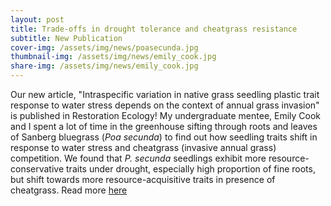 ```yaml
---
layout: post
title: Trade-offs in drought tolerance and cheatgrass resistance 
subtitle: New Publication
cover-img: /assets/img/news/poasecunda.jpg
thumbnail-img: /assets/img/news/emily_cook.jpg
share-img: /assets/img/news/emily_cook.jpg
---
```


Our new article, "Intraspecific variation in native grass seedling plastic trait response to water stress depends on the context of annual grass invasion" is published in Restoration Ecology! My undergraduate mentee, Emily Cook and I spent a lot of time in the greenhouse sifting through roots and leaves of Sanberg bluegrass (*Poa secunda*) to find out how seedling traits shift in response to water stress and cheatgrass (invasive annual grass) competition. We found that *P. secunda* seedlings exhibit more resource-conservative traits under drought, especially high proportion of fine roots, but shift towards more resource-acquisitive traits in presence of cheatgrass. Read more [here](https://doi.org/10.1111/rec.13816)